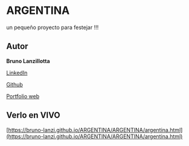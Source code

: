 # ARGENTINA
un pequeño proyecto para festejar !!!

## Autor
**Bruno Lanzillotta**

[LinkedIn](https://www.linkedin.com/in/bruno-lanzillotta-37bbaa1b0/)

[Github](https://github.com/bruno-lanzi)

[Portfolio web](https://bruno-lanzi.github.io/mi-portfolio/MIPORFOLIO/inicio.html)

## Verlo en VIVO

[https://bruno-lanzi.github.io/ARGENTINA/ARGENTINA/argentina.html](https://bruno-lanzi.github.io/ARGENTINA/ARGENTINA/argentina.html)
